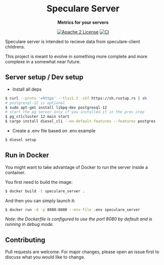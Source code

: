 <div align="center">
  <h1>Speculare Server</h1>
  <p>
    <strong>Metrics for your servers</strong>
  </p>
  <p>

[![Apache 2 License](https://img.shields.io/badge/license-Apache%202-blue.svg)](LICENSE)
[![CI](https://github.com/Martichou/speculare-server/workflows/CI/badge.svg)](https://github.com/Martichou/speculare-server/actions)

  </p>
</div>

Speculare server is intended to recieve data from speculare-client childrens.

This project is meant to evolve in something more complete and more complexe in a somewhat near future.

Server setup / Dev setup
--------------------------

- Install all deps
```bash
$ curl --proto '=https' --tlsv1.2 -sSf https://sh.rustup.rs | sh
# postgresql-12 is optional
$ sudo apt-get install libpq-dev postgresql-12
# start the pg server only if you installed it in the prev step
$ pg_ctlcluster 12 main start
$ cargo install diesel_cli --no-default-features --features postgres
```

- Create a .env file based on .env.example
```bash
$ diesel setup
```

Run in Docker
--------------------------

You might want to take advantage of Docker to run the server inside a container.

You first need to build the image:
```bash
$ docker build -t speculare_server .
```

And then you can simply launch it:
```bash
$ docker run -d -p 8080:8080 --env-file .env speculare_server
```

_Note: the Dockerfile is configured to use the *port* 8080 by default and is running in *debug* mode._

Contributing
--------------------------

Pull requests are welcome. For major changes, please open an issue first to discuss what you would like to change.
